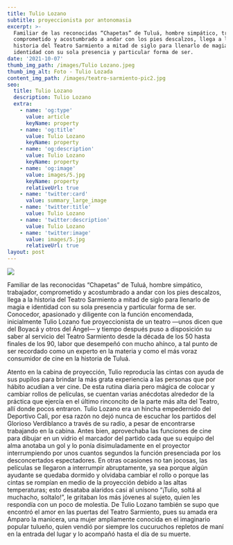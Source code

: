 ```yaml
---
title: Tulio Lozano
subtitle: proyeccionista por antonomasia
excerpt: >-
  Familiar de las reconocidas “Chapetas” de Tuluá, hombre simpático, trabajador,
  comprometido y acostumbrado a andar con los pies descalzos, llega a la
  historia del Teatro Sarmiento a mitad de siglo para llenarlo de magia e
  identidad con su sola presencia y particular forma de ser. 
date: '2021-10-07'
thumb_img_path: /images/Tulio Lozano.jpeg
thumb_img_alt: Foto - Tulio Lozada
content_img_path: /images/teatro-sarmiento-pic2.jpg
seo:
  title: Tulio Lozano
  description: Tulio Lozano
  extra:
    - name: 'og:type'
      value: article
      keyName: property
    - name: 'og:title'
      value: Tulio Lozano
      keyName: property
    - name: 'og:description'
      value: Tulio Lozano
      keyName: property
    - name: 'og:image'
      value: images/5.jpg
      keyName: property
      relativeUrl: true
    - name: 'twitter:card'
      value: summary_large_image
    - name: 'twitter:title'
      value: Tulio Lozano
    - name: 'twitter:description'
      value: Tulio Lozano
    - name: 'twitter:image'
      value: images/5.jpg
      relativeUrl: true
layout: post
---
```

![](/images/Tulio%20Lozano.jpeg)

Familiar de las reconocidas “Chapetas” de Tuluá, hombre simpático, trabajador, comprometido y acostumbrado a andar con los pies descalzos, llega a la historia del Teatro Sarmiento a mitad de siglo para llenarlo de magia e identidad con su sola presencia y particular forma de ser. Conocedor, apasionado y diligente con la función encomendada, inicialmente Tulio Lozano fue proyeccionista de un teatro —unos dicen que del Boyacá y otros del Ángel— y tiempo después puso a disposición su saber al servicio del Teatro Sarmiento desde la década de los 50 hasta finales de los 90, labor que desempeñó con mucho ahínco, a tal punto de ser recordado como un experto en la materia y como el más voraz consumidor de cine en la historia de Tuluá.


Atento en la cabina de proyección, Tulio reproducía las cintas con ayuda de sus pupilos para brindar la más grata experiencia a las personas que por hábito acudían a ver cine. De esta rutina diaria pero mágica de colocar y cambiar rollos de películas, se cuentan varias anécdotas alrededor de la práctica que ejercía en el último rinconcito de la parte más alta del Teatro, allí donde pocos entraron. Tulio Lozano era un hincha empedernido del Deportivo Cali, por esa razón no dejó nunca de escuchar los partidos del Glorioso Verdiblanco a través de su radio, a pesar de encontrarse trabajando en la cabina. Antes bien, aprovechaba las funciones de cine para dibujar en un vidrio el marcador del partido cada que su equipo del alma anotaba un gol y lo ponía disimuladamente en el proyector interrumpiendo por unos cuantos segundos la función presenciada por los desconcertados espectadores. En otras ocasiones no tan jocosas, las películas se llegaron a interrumpir abruptamente, ya sea porque algún ayudante se quedaba dormido y olvidaba cambiar el rollo o porque las cintas se rompían en medio de la proyección debido a las altas temperaturas; esto desataba alaridos casi al unísono “¡Tulio, soltá al muchacho, soltalo!”, le gritaban los más jóvenes al sujeto, quien les respondía con un poco de molestia. De Tulio Lozano también se supo que encontró el amor en las puertas del Teatro Sarmiento, pues su amada era Amparo la manicera, una mujer ampliamente conocida en el imaginario popular tulueño, quien vendió por siempre los cucuruchos repletos de maní en la entrada del lugar y lo acompañó hasta el día de su muerte.
